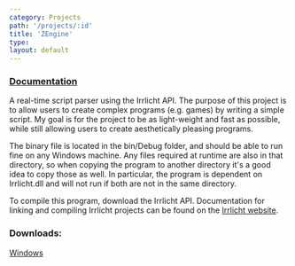 ```yaml
---
category: Projects
path: '/projects/:id'
title: 'ZEngine'
type:
layout: default
---
```


### [Documentation](ZEngine "Go to documentation")

A real-time script parser using the Irrlicht API.
The purpose of this project is to allow users to create complex programs (e.g. games) by writing a simple script. My goal is for the project to be as light-weight and fast as possible, while still allowing users to create aesthetically pleasing programs.

The binary file is located in the bin/Debug folder, and should be able to run fine on any Windows machine. Any files required at runtime are also in that directory, so when copying the program to another directory it's a good idea to copy those as well. In particular, the program is dependent on Irrlicht.dll and will not run if both are not in the same directory.

To compile this program, download the Irrlicht API.
Documentation for linking and compiling Irrlicht projects can be found on the [Irrlicht website](http://irrlicht.sourceforge.net "irrlicht.sourceforge.net").

### Downloads:
[Windows](https://github.com/ZacharyWesterman/ZEngine/raw/master/bin/Debug/installer.exe "Download current version")